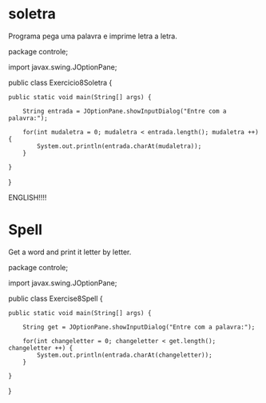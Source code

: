 # soletra
Programa pega uma palavra e imprime letra a letra.

package controle;

import javax.swing.JOptionPane;

public class Exercicio8Soletra {

	public static void main(String[] args) {

		String entrada = JOptionPane.showInputDialog("Entre com a palavra:");

		for(int mudaletra = 0; mudaletra < entrada.length(); mudaletra ++) {
			System.out.println(entrada.charAt(mudaletra));
		}

	}

}

ENGLISH!!!!

# Spell
Get a word and print it letter by letter.

package controle;

import javax.swing.JOptionPane;

public class Exercise8Spell {

	public static void main(String[] args) {

		String get = JOptionPane.showInputDialog("Entre com a palavra:");

		for(int changeletter = 0; changeletter < get.length(); changeletter ++) {
			System.out.println(entrada.charAt(changeletter));
		}

	}

}

